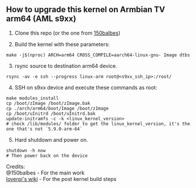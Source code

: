 ## How to upgrade this kernel on Armbian TV arm64 (AML s9xx)

1. Clone this repo (or the one from [150balbes](https://github.com/150balbes/linux-arm))

2. Build the kernel with these parameters: 
```
make -j$(nproc) ARCH=arm64 CROSS_COMPILE=aarch64-linux-gnu- Image dtbs
```

3. rsync source to destination arm64 device.
```
rsync -av -e ssh --progress linux-arm root@<s9xx_ssh_ip>:/root/
```

4. SSH on s9xx device and execute these commands as root:
```
make modules_install
cp /boot/zImage /boot/zImage.bak
cp ./arch/arm64/boot/Image /boot/zImage
cp /boot/uInitrd /boot/uInitrd.bak
update-initramfs -c -k <linux_kernel_version>
# check /lib/modules/ folder to get the linux_kernel_version, it's the one that's not `5.9.0-arm-64`
```

5. Hard shutdown and power on.
```
shutdown -h now
# Then power back on the device
```

Credits: \
@150balbes - For the main work \
[loverpi's wiki](http://wiki.loverpi.com/faq:sbc:libre-aml-s805x-install-newly-compiled-kernel) - For the post kernel build steps